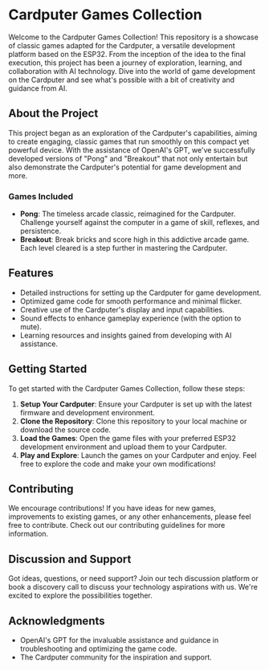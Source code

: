 # Cardputer Games Collection

Welcome to the Cardputer Games Collection! This repository is a showcase of classic games adapted for the Cardputer, a versatile development platform based on the ESP32. From the inception of the idea to the final execution, this project has been a journey of exploration, learning, and collaboration with AI technology. Dive into the world of game development on the Cardputer and see what's possible with a bit of creativity and guidance from AI.

## About the Project

This project began as an exploration of the Cardputer's capabilities, aiming to create engaging, classic games that run smoothly on this compact yet powerful device. With the assistance of OpenAI's GPT, we've successfully developed versions of "Pong" and "Breakout" that not only entertain but also demonstrate the Cardputer's potential for game development and more.

### Games Included

- **Pong**: The timeless arcade classic, reimagined for the Cardputer. Challenge yourself against the computer in a game of skill, reflexes, and persistence.
- **Breakout**: Break bricks and score high in this addictive arcade game. Each level cleared is a step further in mastering the Cardputer.

## Features

- Detailed instructions for setting up the Cardputer for game development.
- Optimized game code for smooth performance and minimal flicker.
- Creative use of the Cardputer's display and input capabilities.
- Sound effects to enhance gameplay experience (with the option to mute).
- Learning resources and insights gained from developing with AI assistance.

## Getting Started

To get started with the Cardputer Games Collection, follow these steps:

1. **Setup Your Cardputer**: Ensure your Cardputer is set up with the latest firmware and development environment.
2. **Clone the Repository**: Clone this repository to your local machine or download the source code.
3. **Load the Games**: Open the game files with your preferred ESP32 development environment and upload them to your Cardputer.
4. **Play and Explore**: Launch the games on your Cardputer and enjoy. Feel free to explore the code and make your own modifications!

## Contributing

We encourage contributions! If you have ideas for new games, improvements to existing games, or any other enhancements, please feel free to contribute. Check out our contributing guidelines for more information.

## Discussion and Support

Got ideas, questions, or need support? Join our tech discussion platform or book a discovery call to discuss your technology aspirations with us. We're excited to explore the possibilities together.

## Acknowledgments

- OpenAI's GPT for the invaluable assistance and guidance in troubleshooting and optimizing the game code.
- The Cardputer community for the inspiration and support.

